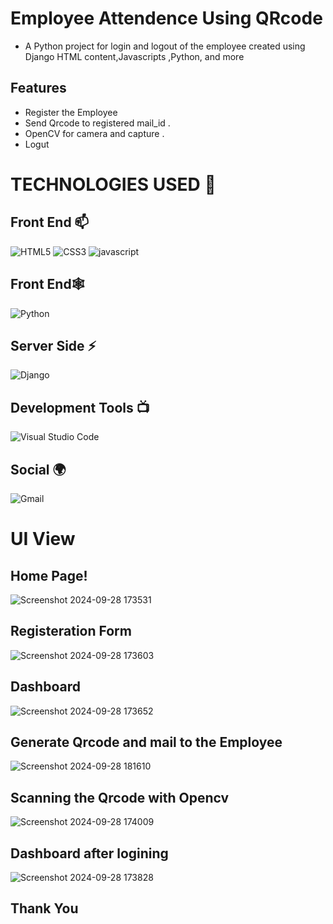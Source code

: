 # Employee Attendence Using QRcode



- A Python project for login and logout of the employee created using Django HTML content,Javascripts ,Python, and more 
## Features
- Register the Employee
- Send Qrcode to registered mail_id  .
- OpenCV for camera and capture .
- Logut 

  
# TECHNOLOGIES USED 📌

## Front End 📫

![HTML5](https://img.shields.io/badge/html5-%23E34F26.svg?style=for-the-badge&logo=html5&logoColor=white)
![CSS3](https://img.shields.io/badge/css3-%231572B6.svg?style=for-the-badge&logo=css3&logoColor=white)
![javascript](https://img.shields.io/badge/JavaScript-F7DF1E?style=for-the-badge&logo=javascript&logoColor=black)

## Front End🕸️
![Python](https://img.shields.io/badge/python-3670A0?style=for-the-badge&logo=python&logoColor=ffdd54)


## Server Side ⚡
![Django](https://img.shields.io/badge/django-%23092E20.svg?style=for-the-badge&logo=django&logoColor=white)


## Development Tools 📺

![Visual Studio Code](https://img.shields.io/badge/Visual%20Studio%20Code-0078d7.svg?style=for-the-badge&logo=visual-studio-code&logoColor=white)
## Social 🌍

![Gmail](https://img.shields.io/badge/Gmail-D14836?style=for-the-badge&logo=gmail&logoColor=white)



# UI View

## Home Page!
![Screenshot 2024-09-28 173531](https://github.com/user-attachments/assets/a01af032-f867-4ed1-ba39-79910ee6dfcf)



## Registeration Form
![Screenshot 2024-09-28 173603](https://github.com/user-attachments/assets/950af8cd-b59c-4ded-9acb-6417a1024c8a)
## Dashboard
![Screenshot 2024-09-28 173652](https://github.com/user-attachments/assets/605b3d46-5c5b-48ff-a693-8e7f9425d980)

## Generate Qrcode and mail to the Employee
![Screenshot 2024-09-28 181610](https://github.com/user-attachments/assets/13411f07-fd23-49fe-870f-a3ea4595a4ac)

## Scanning the Qrcode with Opencv
![Screenshot 2024-09-28 174009](https://github.com/user-attachments/assets/89b22621-3fb3-4940-8941-74e025a8fe24)

## Dashboard after logining 
![Screenshot 2024-09-28 173828](https://github.com/user-attachments/assets/f70552c6-a736-48f6-b8aa-0456349bc2a5)



## Thank You







